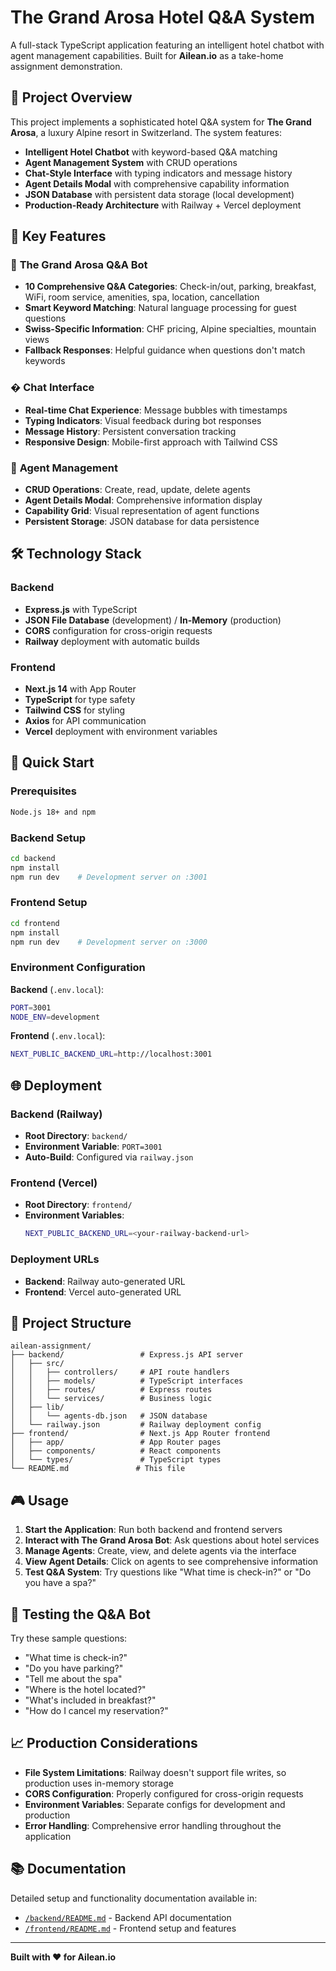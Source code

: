 # The Grand Arosa Hotel Q&A System

A full-stack TypeScript application featuring an intelligent hotel chatbot with agent management capabilities. Built for **Ailean.io** as a take-home assignment demonstration.

## 🏨 Project Overview

This project implements a sophisticated hotel Q&A system for **The Grand Arosa**, a luxury Alpine resort in Switzerland. The system features:

- **Intelligent Hotel Chatbot** with keyword-based Q&A matching
- **Agent Management System** with CRUD operations
- **Chat-Style Interface** with typing indicators and message history
- **Agent Details Modal** with comprehensive capability information
- **JSON Database** with persistent data storage (local development)
- **Production-Ready Architecture** with Railway + Vercel deployment

## 🎯 Key Features

### 🤖 **The Grand Arosa Q&A Bot**

- **10 Comprehensive Q&A Categories**: Check-in/out, parking, breakfast, WiFi, room service, amenities, spa, location, cancellation
- **Smart Keyword Matching**: Natural language processing for guest questions
- **Swiss-Specific Information**: CHF pricing, Alpine specialties, mountain views
- **Fallback Responses**: Helpful guidance when questions don't match keywords

### � **Chat Interface**

- **Real-time Chat Experience**: Message bubbles with timestamps
- **Typing Indicators**: Visual feedback during bot responses
- **Message History**: Persistent conversation tracking
- **Responsive Design**: Mobile-first approach with Tailwind CSS

### 👥 **Agent Management**

- **CRUD Operations**: Create, read, update, delete agents
- **Agent Details Modal**: Comprehensive information display
- **Capability Grid**: Visual representation of agent functions
- **Persistent Storage**: JSON database for data persistence

## 🛠 Technology Stack

### **Backend**

- **Express.js** with TypeScript
- **JSON File Database** (development) / **In-Memory** (production)
- **CORS** configuration for cross-origin requests
- **Railway** deployment with automatic builds

### **Frontend**

- **Next.js 14** with App Router
- **TypeScript** for type safety
- **Tailwind CSS** for styling
- **Axios** for API communication
- **Vercel** deployment with environment variables

## 🚀 Quick Start

### **Prerequisites**

```bash
Node.js 18+ and npm
```

### **Backend Setup**

```bash
cd backend
npm install
npm run dev    # Development server on :3001
```

### **Frontend Setup**

```bash
cd frontend
npm install
npm run dev    # Development server on :3000
```

### **Environment Configuration**

**Backend** (`.env.local`):

```bash
PORT=3001
NODE_ENV=development
```

**Frontend** (`.env.local`):

```bash
NEXT_PUBLIC_BACKEND_URL=http://localhost:3001
```

## 🌐 Deployment

### **Backend (Railway)**

- **Root Directory**: `backend/`
- **Environment Variable**: `PORT=3001`
- **Auto-Build**: Configured via `railway.json`

### **Frontend (Vercel)**

- **Root Directory**: `frontend/`
- **Environment Variables**:
  ```bash
  NEXT_PUBLIC_BACKEND_URL=<your-railway-backend-url>
  ```

### **Deployment URLs**

- **Backend**: Railway auto-generated URL
- **Frontend**: Vercel auto-generated URL

## 📁 Project Structure

```
ailean-assignment/
├── backend/                 # Express.js API server
│   ├── src/
│   │   ├── controllers/     # API route handlers
│   │   ├── models/          # TypeScript interfaces
│   │   ├── routes/          # Express routes
│   │   └── services/        # Business logic
│   ├── lib/
│   │   └── agents-db.json   # JSON database
│   └── railway.json         # Railway deployment config
├── frontend/                # Next.js App Router frontend
│   ├── app/                 # App Router pages
│   ├── components/          # React components
│   └── types/               # TypeScript types
└── README.md               # This file
```

## 🎮 Usage

1. **Start the Application**: Run both backend and frontend servers
2. **Interact with The Grand Arosa Bot**: Ask questions about hotel services
3. **Manage Agents**: Create, view, and delete agents via the interface
4. **View Agent Details**: Click on agents to see comprehensive information
5. **Test Q&A System**: Try questions like "What time is check-in?" or "Do you have a spa?"

## 🧪 Testing the Q&A Bot

Try these sample questions:

- "What time is check-in?"
- "Do you have parking?"
- "Tell me about the spa"
- "Where is the hotel located?"
- "What's included in breakfast?"
- "How do I cancel my reservation?"

## 📈 Production Considerations

- **File System Limitations**: Railway doesn't support file writes, so production uses in-memory storage
- **CORS Configuration**: Properly configured for cross-origin requests
- **Environment Variables**: Separate configs for development and production
- **Error Handling**: Comprehensive error handling throughout the application

## 📚 Documentation

Detailed setup and functionality documentation available in:

- [`/backend/README.md`](backend/README.md) - Backend API documentation
- [`/frontend/README.md`](frontend/README.md) - Frontend setup and features

---

**Built with ❤️ for Ailean.io**
